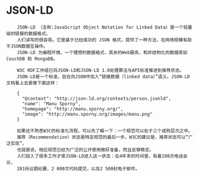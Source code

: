# JSON-LD #

        JSON-LD （全称:JavaScript Object Notation for Linked Data）是一个轻量级的链接的数据格式。
        人们读写的很容易。它是基于已经成功的 JSON 格式，提供了一种方法，在网络规模有助于JSON数据互操作。
        JSON-LD 为编程环境，一个理想的数据格式，其余的Web服务，和非结构化的数据库如 CouchDB 和 MongoDB。
        
        W3C RDF工作组已将JSON-LD和JSON-LD 1.0处理算法与API标准推进到推荐状态。
        JSON-LD是一个标准，旨在向JSON中加入“链接数据（linked data）”语义。JSON-LD文档看上去是像下面这样：

        {
          "@context": "http://json-ld.org/contexts/person.jsonld",
          "name": "Manu Sporny",
          "homepage": "http://manu.sporny.org/",
          "image": "http://manu.sporny.org/images/manu.png"
        }

        如果还不熟悉W3C的标准化流程，可以先了解一下：一个规范可以处于三个成熟层次之中。
        推荐（Recommendation）状态是特定规范的最后一步。W3C的建议是，推荐状态可以“广泛实现”，
        也就是说，相应规范已经为广泛的公开使用做好准备，而且足够稳定。
        人们投入了很多工作才使JSON-LD进入这一状态：在4年多的时间里，有着100次电话会议，
        281份议题纪要，2 000次代码提交，以及2 500封电子邮件。

